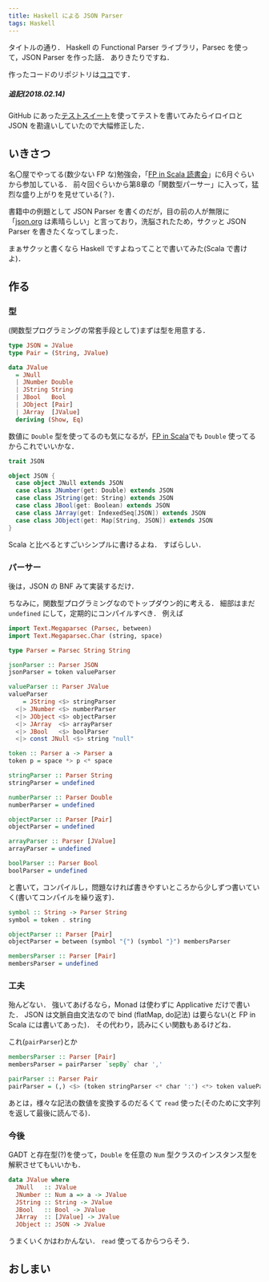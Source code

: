 ```yaml
---
title: Haskell による JSON Parser
tags: Haskell
---
```


タイトルの通り．
Haskell の Functional Parser ライブラリ，Parsec を使って，JSON Parser を作った話．
ありきたりですね．

作ったコードのリポジトリは[ココ](https://github.com/matsubara0507/jsonparser)です．

##### 追記(2018.02.14)
GitHub にあった[テストスイート](https://github.com/nst/JSONTestSuite)を使ってテストを書いてみたらイロイロと JSON を勘違いしていたので大幅修正した．

## いきさつ

名〇屋でやってる(数少ない FP な)勉強会，「[FP in Scala 読書会](https://fp-in-scala-nagoya.connpass.com/)」に6月ぐらいから参加している．
前々回ぐらいから第8章の「関数型パーサー」に入って，猛烈な盛り上がりを見せている(？)．

書籍中の例題として JSON Parser を書くのだが，目の前の人が無限に「[json.org](http://json.org) は素晴らしい」と言っており，洗脳されたため，サクッと JSON Parser を書きたくなってしまった．

まぁサクッと書くなら Haskell ですよねってことで書いてみた(Scala で書けよ)．

## 作る

### 型

(関数型プログラミングの常套手段として)まずは型を用意する．

```Haskell
type JSON = JValue
type Pair = (String, JValue)

data JValue
  = JNull
  | JNumber Double
  | JString String
  | JBool   Bool
  | JObject [Pair]
  | JArray  [JValue]
  deriving (Show, Eq)
```

数値に `Double` 型を使ってるのも気になるが，[FP in Scala](http://book.impress.co.jp/books/1114101091)でも `Double` 使ってるからこれでいいかな．

```Scala
trait JSON

object JSON {
  case object JNull extends JSON
  case class JNumber(get: Double) extends JSON
  case class JString(get: String) extends JSON
  case class JBool(get: Boolean) extends JSON
  case class JArray(get: IndexedSeq[JSON]) extends JSON
  case class JObject(get: Map[String, JSON]) extends JSON
}
```

Scala と比べるとすごいシンプルに書けるよね．
すばらしい．

### パーサー

後は，JSON の BNF みて実装するだけ．

ちなみに，関数型プログラミングなのでトップダウン的に考える．
細部はまだ `undefined` にして，定期的にコンパイルすべき．
例えば

```Haskell
import Text.Megaparsec (Parsec, between)
import Text.Megaparsec.Char (string, space)

type Parser = Parsec String String

jsonParser :: Parser JSON
jsonParser = token valueParser

valueParser :: Parser JValue
valueParser
    = JString <$> stringParser
  <|> JNumber <$> numberParser
  <|> JObject <$> objectParser
  <|> JArray  <$> arrayParser
  <|> JBool   <$> boolParser
  <|> const JNull <$> string "null"

token :: Parser a -> Parser a
token p = space *> p <* space

stringParser :: Parser String
stringParser = undefined

numberParser :: Parser Double
numberParser = undefined

objectParser :: Parser [Pair]
objectParser = undefined

arrayParser :: Parser [JValue]
arrayParser = undefined

boolParser :: Parser Bool
boolParser = undefined
```

と書いて，コンパイルし，問題なければ書きやすいところから少しずつ書いていく(書いてコンパイルを繰り返す)．


```Haskell
symbol :: String -> Parser String
symbol = token . string

objectParser :: Parser [Pair]
objectParser = between (symbol "{") (symbol "}") membersParser

membersParser :: Parser [Pair]
membersParser = undefined
```

### 工夫

殆んどない．
強いてあげるなら，Monad は使わずに Applicative だけで書いた．
JSON は文脈自由文法なので bind (flatMap, do記法) は要らない(と FP in Scala には書いてあった)．
その代わり，読みにくい関数もあるけどね．

これ(`pairParser`)とか

```Haskell
membersParser :: Parser [Pair]
membersParser = pairParser `sepBy` char ','

pairParser :: Parser Pair
pairParser = (,) <$> (token stringParser <* char ':') <*> token valueParser
```

あとは，様々な記法の数値を変換するのだるくて `read` 使った(そのために文字列を返して最後に読んでる)．

### 今後

GADT と存在型(?)を使って，`Double` を任意の `Num` 型クラスのインスタンス型を解釈させてもいいかも．

```Haskell
data JValue where
  JNull   :: JValue
  JNumber :: Num a => a -> JValue
  JString :: String -> JValue
  JBool   :: Bool -> JValue
  JArray  :: [JValue] -> JValue
  JObject :: JSON -> JValue
```

うまくいくかはわかんない．
`read` 使ってるからつらそう．

## おしまい
